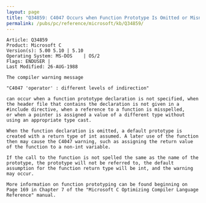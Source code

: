 ```yaml
---
layout: page
title: "Q34859: C4047 Occurs when Function Prototype Is Omitted or Misnamed"
permalink: /pubs/pc/reference/microsoft/kb/Q34859/
---
```


	Article: Q34859
	Product: Microsoft C
	Version(s): 5.00 5.10 | 5.10
	Operating System: MS-DOS    | OS/2
	Flags: ENDUSER |
	Last Modified: 26-AUG-1988
	
	The compiler warning message
	
	"C4047 'operator' : different levels of indirection"
	
	can occur when a function prototype declaration is not specified, when
	the header file that contains the declaration is not given in a
	#include directive, when a reference to a function is misspelled,
	or when a pointer is assigned a value of a different type without
	using an appropriate type cast.
	
	When the function declaration is omitted, a default prototype is
	created with a return type of int assumed. A later use of the function
	then may cause the C4047 warning, such as assigning the return value
	of the function to a non-int variable.
	
	If the call to the function is not spelled the same as the name of the
	prototype, the prototype will not be referred to, the default
	assumption for the function return type will be int, and the warning
	may occur.
	
	More information on function prototyping can be found beginning on
	Page 169 in Chapter 7 of the "Microsoft C Optimizing Compiler Language
	Reference" manual.

